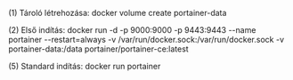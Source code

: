 (1) Tároló létrehozása:
docker volume create portainer-data

(2) Első indítás:
docker run -d -p 9000:9000 -p 9443:9443 --name portainer --restart=always -v /var/run/docker.sock:/var/run/docker.sock -v portainer-data:/data portainer/portainer-ce:latest

(5) Standard indítás:
docker run portainer